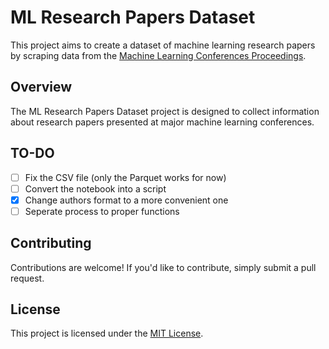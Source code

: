 # ML Research Papers Dataset

This project aims to create a dataset of machine learning research papers by scraping data from the [Machine Learning Conferences Proceedings](https://proceedings.mlr.press/).

## Overview

The ML Research Papers Dataset project is designed to collect information about research papers presented at major machine learning conferences. 

## TO-DO
- [ ] Fix the CSV file (only the Parquet works for now)
- [ ] Convert the notebook into a script
- [x] Change authors format to a more convenient one
- [ ] Seperate process to proper functions

## Contributing

Contributions are welcome! If you'd like to contribute, simply submit a pull request.

## License

This project is licensed under the [MIT License](LICENSE).

